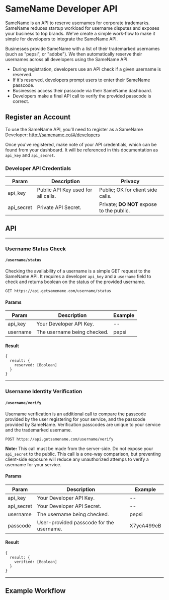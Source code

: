 # SameName Developer API

SameName is an API to reserve usernames for corporate trademarks. SameName reduces startup workload for username disputes and exposes your business to top brands. We've create a simple work-flow to make it simple for developers to integrate the SameName API. 

Businesses provide SameName with a list of their trademarked usernames (such as "pepsi", or "adobe"). We then automatically reserve their usernames across all developers using the SameName API.

  - During registration, developers use an API check if a given username is reserved.
  - If it's reserved, developers prompt users to enter their SameName passcode.
  - Businesses access their passcode via their SameName dashboard.
  - Developers make a final API call to verify the provided passcode is correct.

## Register an Account

To use the SameName API, you'll need to register as a SameName Developer:
http://samename.co/#/developers

Once you've registered, make note of your API credentials, which can be found from your dashboard. It will be referenced in this documentation as `api_key` and `api_secret`.

### Developer API Credentials

Param         | Description                             | Privacy
------------- | --------------------------------------- | --------------
api_key       | Public API Key used for all calls.      | Public; OK for client side calls.
api_secret    | Private API Secret.                     | Private; **DO NOT** expose to the public.

## API

----
### Username Status Check
#### `/username/status`

Checking the availability of a username is a simple GET request to the SameName API. It requires a developer `api_key` and a `username` field to check and returns boolean on the status of the provided username.

    GET https://api.getsamename.com/username/status
    
#### Params

Param         | Description                             | Example
------------- | --------------------------------------- | --------------
api_key       | Your Developer API Key.                 | --
username      | The username being checked.             | pepsi

#### Result

    {
      result: {
        reserved: [Boolean]
      }
    }
    
----
### Username Identity Verification
#### `/username/verify`

Username verification is an additional call to compare the passcode provided by the user registering for your service, and the passcode provided by SameName. Verification passcodes are unique to your service and the trademarked username.

    POST https://api.getsamename.com/username/verify
    
**Note:** This call must be made from the server-side. Do not expose your `api_secret` to the public. This call is a one-way comparison, but preventing client-side exposure will reduce any unauthorized attemps to verify a username for your service.
    
#### Params

Param         | Description                              | Example
------------- | ---------------------------------------- | --------------
api_key       | Your Developer API Key.                  | --
api_secret    | Your Developer API Secret.               | --
username      | The username being checked.              | pepsi
passcode      | User-provided passcode for the username. | X7ycA499eB

#### Result

    {
      result: {
        verified: [Boolean]
      }
    }

----
## Example Workflow

